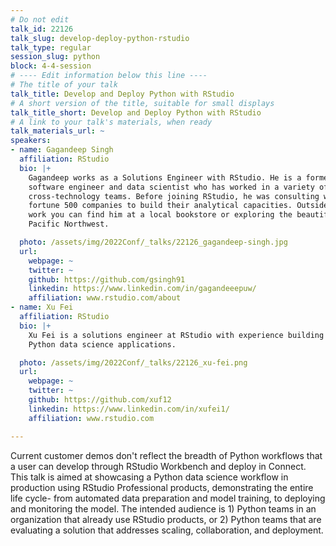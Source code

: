 ```yaml
---
# Do not edit
talk_id: 22126
talk_slug: develop-deploy-python-rstudio
talk_type: regular
session_slug: python
block: 4-4-session
# ---- Edit information below this line ----
# The title of your talk
talk_title: Develop and Deploy Python with RStudio
# A short version of the title, suitable for small displays
talk_title_short: Develop and Deploy Python with RStudio
# A link to your talk's materials, when ready
talk_materials_url: ~
speakers:
- name: Gagandeep Singh
  affiliation: RStudio
  bio: |+
    Gagandeep works as a Solutions Engineer with RStudio. He is a former
    software engineer and data scientist who has worked in a variety of
    cross-technology teams. Before joining RStudio, he was consulting with
    fortune 500 companies to build their analytical capacities. Outside of
    work you can find him at a local bookstore or exploring the beautiful
    Pacific Northwest.

  photo: /assets/img/2022Conf/_talks/22126_gagandeep-singh.jpg
  url:
    webpage: ~
    twitter: ~
    github: https://github.com/gsingh91
    linkedin: https://www.linkedin.com/in/gagandeeepuw/
    affiliation: www.rstudio.com/about
- name: Xu Fei
  affiliation: RStudio
  bio: |+
    Xu Fei is a solutions engineer at RStudio with experience building
    Python data science applications.

  photo: /assets/img/2022Conf/_talks/22126_xu-fei.png
  url:
    webpage: ~
    twitter: ~
    github: https://github.com/xuf12
    linkedin: https://www.linkedin.com/in/xufei1/
    affiliation: www.rstudio.com

---
```


<!-- ABSTRACT ----
Please write abstract below. You may use simple markdown (links, code style, bold, italics)
-->

Current customer demos don't reflect the breadth of Python workflows that a
user can develop through RStudio Workbench and deploy in Connect. This talk is
aimed at showcasing a Python data science workflow in production using RStudio
Professional products, demonstrating the entire life cycle- from automated
data preparation and model training, to deploying and monitoring the model. The
intended audience is 1) Python teams in an organization that already use RStudio
products, or 2) Python teams that are evaluating a solution that addresses
scaling, collaboration, and deployment.
